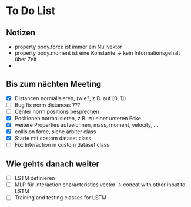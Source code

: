 # To Do List

## Notizen
- property body.force ist immer ein Nullvektor
- property body.moment ist eine Konstante -> kein Informationsgehalt über Zeit
- 

## Bis zum nächten Meeting
- [x] Distancen normalisieren, (wie?, z.B. auf [0, 1]) 
- [ ] Bug fix norm distances ???
- [ ] Center norm positions besprechen
- [x] Positionen normalisieren, z.B. zu einer unteren Ecke
- [x] weitere Properties aufzeichnen, mass, moment, velocity, ...
- [x] collision force, siehe arbiter class
- [x] Starte mit costom dataset class 
- [ ] Fix: Interaction in custom dataset class

## Wie gehts danach weiter
- [ ] LSTM definieren
- [ ] MLP für interaction characteristics vector -> concat with other input to LSTM
- [ ] Training and testing classes for LSTM